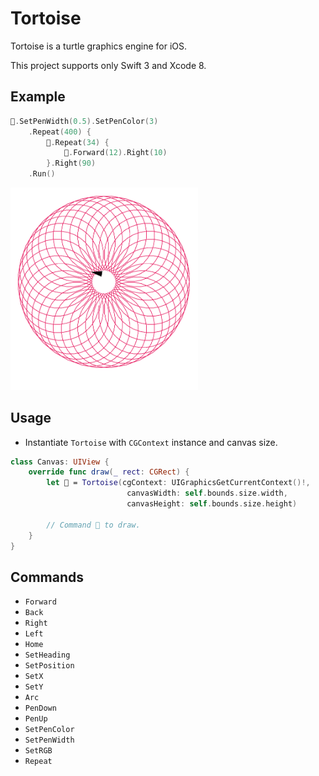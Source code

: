 # Tortoise

Tortoise is a turtle graphics engine for iOS.

This project supports only Swift 3 and Xcode 8.

## Example

```swift
🐢.SetPenWidth(0.5).SetPenColor(3)
    .Repeat(400) {
        🐢.Repeat(34) {
            🐢.Forward(12).Right(10)
        }.Right(90)
    .Run()
```

<img src="https://github.com/temoki/Tortoise/blob/master/ReadmeImages/example.png" width="300" />

## Usage

* Instantiate `Tortoise` with `CGContext` instance and canvas size.

```swift
class Canvas: UIView {
    override func draw(_ rect: CGRect) {
        let 🐢 = Tortoise(cgContext: UIGraphicsGetCurrentContext()!,
                          canvasWidth: self.bounds.size.width,
                          canvasHeight: self.bounds.size.height)

        // Command 🐢 to draw.
    }
}
```

## Commands

* `Forward`
* `Back`
* `Right`
* `Left`
* `Home`
* `SetHeading`
* `SetPosition`
* `SetX`
* `SetY`
* `Arc`
* `PenDown`
* `PenUp`
* `SetPenColor`
* `SetPenWidth`
* `SetRGB`
* `Repeat`
